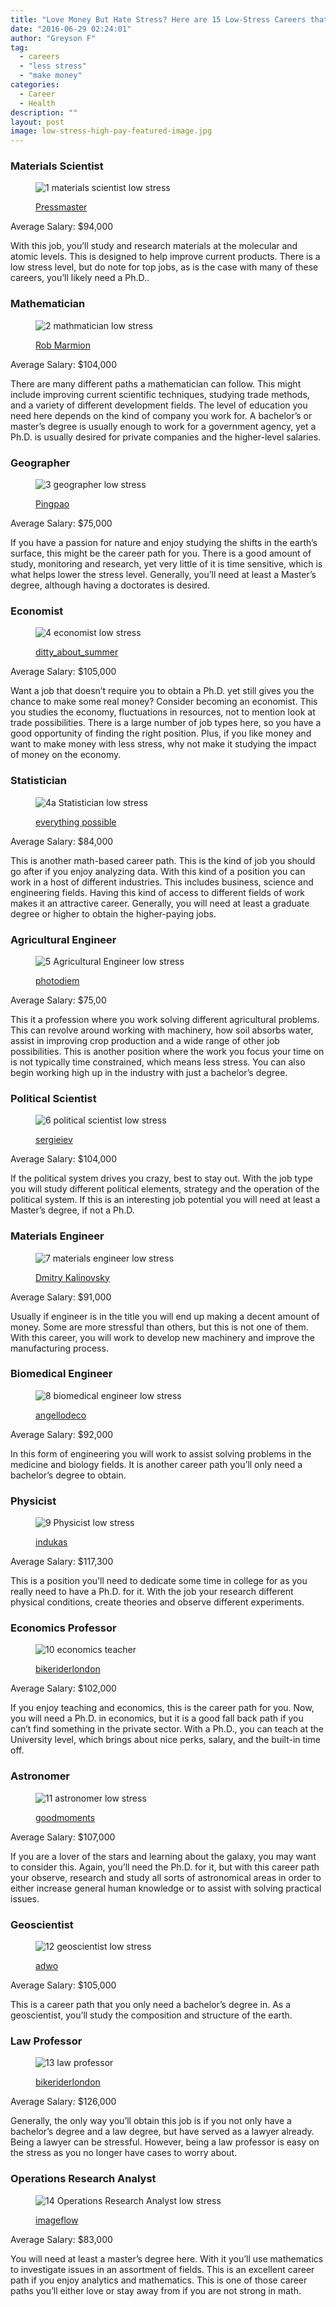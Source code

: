 ```yaml
---
title: "Love Money But Hate Stress? Here are 15 Low-Stress Careers that Pay Over 70k"
date: "2016-06-29 02:24:01"
author: "Greyson F"
tag:
  - careers
  - "less stress"
  - "make money"
categories:
  - Career
  - Health
description: ""
layout: post
image: low-stress-high-pay-featured-image.jpg
---
```


### Materials Scientist

<figure aria-describedby="caption-attachment-3704" class="wp-caption alignnone" id="attachment_3704" style="width: 700px">

![1 materials scientist low stress](/posts/1-materials-scientist.jpg)<figcaption class="wp-caption-text" id="caption-attachment-3704">[Pressmaster](https://www.shutterstock.com/pic-404537242/stock-photo-laboratory-studies.html)</figcaption></figure>

Average Salary: $94,000

With this job, you’ll study and research materials at the molecular and atomic levels. This is designed to help improve current products. There is a low stress level, but do note for top jobs, as is the case with many of these careers, you’ll likely need a Ph.D..

### Mathematician

<figure aria-describedby="caption-attachment-3705" class="wp-caption alignnone" id="attachment_3705" style="width: 700px">

![2 mathmatician low stress](/posts/2-mathmatician.jpg)<figcaption class="wp-caption-text" id="caption-attachment-3705">[Rob Marmion](https://www.shutterstock.com/pic-101698588/stock-photo-math-teacher-doing-a-math-problem-with-black-marker.html)</figcaption></figure>

Average Salary: $104,000

There are many different paths a mathematician can follow. This might include improving current scientific techniques, studying trade methods, and a variety of different development fields. The level of education you need here depends on the kind of company you work for. A bachelor’s or master’s degree is usually enough to work for a government agency, yet a Ph.D. is usually desired for private companies and the higher-level salaries.

### Geographer

<figure aria-describedby="caption-attachment-3706" class="wp-caption alignnone" id="attachment_3706" style="width: 700px">

![3 geographer low stress](/posts/3-geographer.jpg)<figcaption class="wp-caption-text" id="caption-attachment-3706">[Pingpao](https://www.shutterstock.com/pic-286820741/stock-photo-travel-concept-with-several-pushpins-on-map-color-filter-effect.html)</figcaption></figure>

Average Salary: $75,000

If you have a passion for nature and enjoy studying the shifts in the earth’s surface, this might be the career path for you. There is a good amount of study, monitoring and research, yet very little of it is time sensitive, which is what helps lower the stress level. Generally, you’ll need at least a Master’s degree, although having a doctorates is desired.

### Economist

<figure aria-describedby="caption-attachment-3707" class="wp-caption alignnone" id="attachment_3707" style="width: 700px">

![4 economist low stress](/posts/4-economist.jpg)<figcaption class="wp-caption-text" id="caption-attachment-3707">[ditty_about_summer](https://www.shutterstock.com/pic-395977438/stock-photo-teamwork-business-meeting-team-working-on-financial-plan.html)</figcaption></figure>

Average Salary: $105,000

Want a job that doesn’t require you to obtain a Ph.D. yet still gives you the chance to make some real money? Consider becoming an economist. This you studies the economy, fluctuations in resources, not to mention look at trade possibilities. There is a large number of job types here, so you have a good opportunity of finding the right position. Plus, if you like money and want to make money with less stress, why not make it studying the impact of money on the economy.

### Statistician

<figure aria-describedby="caption-attachment-3708" class="wp-caption alignnone" id="attachment_3708" style="width: 700px">

![4a Statistician low stress](/posts/4a-Statistician-low-stress.jpg)<figcaption class="wp-caption-text" id="caption-attachment-3708">[everything possible](https://www.shutterstock.com/pic-387235312/stock-photo-businessman-working-with-digital-tablet-computer-and-smart-phone-and-laptop-computer-with-digital.html)</figcaption></figure>

Average Salary: $84,000

This is another math-based career path. This is the kind of job you should go after if you enjoy analyzing data. With this kind of a position you can work in a host of different industries. This includes business, science and engineering fields. Having this kind of access to different fields of work makes it an attractive career. Generally, you will need at least a graduate degree or higher to obtain the higher-paying jobs.

### Agricultural Engineer

<figure aria-describedby="caption-attachment-3709" class="wp-caption alignnone" id="attachment_3709" style="width: 700px">

![5 Agricultural Engineer low stress](/posts/5-Agricultural-Engineer-low-stress.jpg)<figcaption class="wp-caption-text" id="caption-attachment-3709">[photodiem](https://www.shutterstock.com/pic-258345155/stock-photo-junior-agricultural-scientists-researching-plants-and-diseases-in-a-greenhouse-with-cucumbers.html)</figcaption></figure>

Average Salary: $75,00

This it a profession where you work solving different agricultural problems. This can revolve around working with machinery, how soil absorbs water, assist in improving crop production and a wide range of other job possibilities. This is another position where the work you focus your time on is not typically time constrained, which means less stress. You can also begin working high up in the industry with just a bachelor’s degree.

### Political Scientist

<figure aria-describedby="caption-attachment-3710" class="wp-caption alignnone" id="attachment_3710" style="width: 700px">

![6 political scientist low stress](/posts/6-political-scientist-low-stress.jpg)<figcaption class="wp-caption-text" id="caption-attachment-3710">[sergieiev](https://www.shutterstock.com/pic-86659492/stock-photo-magnifying-glass-is-on-the-news-text.html)</figcaption></figure>

Average Salary: $104,000

If the political system drives you crazy, best to stay out. With the job type you will study different political elements, strategy and the operation of the political system. If this is an interesting job potential you will need at least a Master’s degree, if not a Ph.D.

### Materials Engineer

<figure aria-describedby="caption-attachment-3711" class="wp-caption alignnone" id="attachment_3711" style="width: 700px">

![7 materials engineer low stress](/posts/7-materials-engineer.jpg)<figcaption class="wp-caption-text" id="caption-attachment-3711">[Dmitry Kalinovsky](https://www.shutterstock.com/pic-344426855/stock-photo-pharmaceutical-scientific-female-researcher-in-protective-uniform-working-with-dissolution-tester.html)</figcaption></figure>

Average Salary: $91,000

Usually if engineer is in the title you will end up making a decent amount of money. Some are more stressful than others, but this is not one of them. With this career, you will work to develop new machinery and improve the manufacturing process.

### Biomedical Engineer

<figure aria-describedby="caption-attachment-3712" class="wp-caption alignnone" id="attachment_3712" style="width: 700px">

![8 biomedical engineer low stress](/posts/8-biomedical-engineer-low-stress.jpg)<figcaption class="wp-caption-text" id="caption-attachment-3712">[angellodeco](https://www.shutterstock.com/pic-435001489/stock-photo-researcher-working-in-a-biotechnology-lab-biochemical-engineer-working-with-microplate-in-a.html)</figcaption></figure>

Average Salary: $92,000

In this form of engineering you will work to assist solving problems in the medicine and biology fields. It is another career path you’ll only need a bachelor’s degree to obtain.

### Physicist

<figure aria-describedby="caption-attachment-3713" class="wp-caption alignnone" id="attachment_3713" style="width: 700px">

![9 Physicist low stress](/posts/9-Physicist-low-stress.jpg)<figcaption class="wp-caption-text" id="caption-attachment-3713">[indukas](https://www.shutterstock.com/pic-227434291/stock-photo-scientists-working-with-laser-deposition-chamber.html)</figcaption></figure>

Average Salary: $117,300

This is a position you’ll need to dedicate some time in college for as you really need to have a Ph.D. for it. With the job your research different physical conditions, create theories and observe different experiments.

### Economics Professor

<figure aria-describedby="caption-attachment-3714" class="wp-caption alignnone" id="attachment_3714" style="width: 700px">

![10 economics teacher](/posts/10-economics-teacher.jpg)<figcaption class="wp-caption-text" id="caption-attachment-3714">[bikeriderlondon](https://www.shutterstock.com/pic-150215990/stock-photo-professor-pointing-at-college-student-with-hands-raised-in-classroom.html)</figcaption></figure>

Average Salary: $102,000

If you enjoy teaching and economics, this is the career path for you. Now, you will need a Ph.D. in economics, but it is a good fall back path if you can’t find something in the private sector. With a Ph.D., you can teach at the University level, which brings about nice perks, salary, and the built-in time off.

### Astronomer

<figure aria-describedby="caption-attachment-3715" class="wp-caption alignnone" id="attachment_3715" style="width: 700px">

![11 astronomer low stress](/posts/11-astronomer-low-stress.jpg)<figcaption class="wp-caption-text" id="caption-attachment-3715">[goodmoments](https://www.shutterstock.com/pic-410926780/stock-photo-young-smiling-woman-looking-skyward-through-astronomical-telescope-beautiful-girl-looking-through.html)

</figcaption></figure>

Average Salary: $107,000

If you are a lover of the stars and learning about the galaxy, you may want to consider this. Again, you’ll need the Ph.D. for it, but with this career path your observe, research and study all sorts of astronomical areas in order to either increase general human knowledge or to assist with solving practical issues.

### Geoscientist

<figure aria-describedby="caption-attachment-3716" class="wp-caption alignnone" id="attachment_3716" style="width: 700px">

![12 geoscientist low stress](/posts/12-geoscientist-low-stress.jpg)<figcaption class="wp-caption-text" id="caption-attachment-3716">[adwo](https://www.shutterstock.com/pic-369361106/stock-photo-geologist-examining-a-banded-iron-formation-pilbara-australia.html)</figcaption></figure>

Average Salary: $105,000

This is a career path that you only need a bachelor’s degree in. As a geoscientist, you’ll study the composition and structure of the earth.

### Law Professor

<figure aria-describedby="caption-attachment-3717" class="wp-caption alignnone" id="attachment_3717" style="width: 700px">

![13 law professor](/posts/13-law-professor.jpg)<figcaption class="wp-caption-text" id="caption-attachment-3717">[bikeriderlondon](https://www.shutterstock.com/pic-120907177/stock-photo-mature-teacher-explaining-lesson-in-classroom.html)</figcaption></figure>

Average Salary: $126,000

Generally, the only way you’ll obtain this job is if you not only have a bachelor’s degree and a law degree, but have served as a lawyer already. Being a lawyer can be stressful. However, being a law professor is easy on the stress as you no longer have cases to worry about.

### Operations Research Analyst

<figure aria-describedby="caption-attachment-3718" class="wp-caption alignnone" id="attachment_3718" style="width: 700px">

![14 Operations Research Analyst low stress](/posts/14-Operations-Research-Analyst-low-stress.jpg)<figcaption class="wp-caption-text" id="caption-attachment-3718">[imageflow](https://www.shutterstock.com/pic-300431846/stock-photo-close-up-of-the-businessman-who-points-out-the-growing-arrow-which-symbolises-the-concept-of-the.html)</figcaption></figure>

Average Salary: $83,000

You will need at least a master’s degree here. With it you’ll use mathematics to investigate issues in an assortment of fields. This is an excellent career path if you enjoy analytics and mathematics. This is one of those career paths you’ll either love or stay away from if you are not strong in math.
